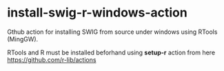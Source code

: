 # install-swig-r-windows-action
Gthub action for installing SWIG from source under windows using RTools (MingGW).

RTools and R must be installed beforhand using **setup-r** action from here https://github.com/r-lib/actions
